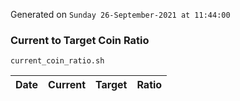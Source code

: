 Generated on `Sunday 26-September-2021 at 11:44:00`

### Current to Target Coin Ratio
`current_coin_ratio.sh`

Date|Current|Target|Ratio
---|---|---|---
